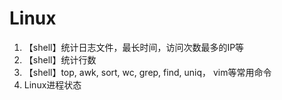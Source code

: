 # Linux
1. 【shell】统计日志文件，最长时间，访问次数最多的IP等
2. 【shell】统计行数
3. 【shell】top, awk, sort, wc, grep, find, uniq， vim等常用命令
4. Linux进程状态